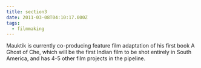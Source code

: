 ```yaml
---
title: section3
date: 2011-03-08T04:10:17.000Z
tags:
  - filmmaking
---
```


Mauktik is currently co-producing feature film adaptation of his first book A Ghost of Che, which will be the first Indian film to be shot entirely in South America, and has 4-5 other film projects in the pipeline.
